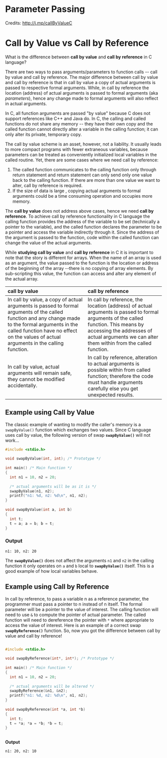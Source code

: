 
# Parameter Passing

Credits: http://j.mp/callByValueC 

# Call by Value vs Call by Reference

What is the difference between **call by value** and **call by reference** in C language?

There are two ways to pass arguments/parameters to function calls -- call by value and call by reference. The major difference between call by value and call by reference is that in call by value a copy of actual arguments is passed to respective formal arguments. While, in call by reference the location (address) of actual arguments is passed to formal arguments (aka *parameters*), hence any change made to formal arguments will also reflect in actual arguments.

In C, all function arguments are passed "by value" because C does not support references like C++ and Java do. In C, the calling and called functions do not share any memory -- they have their own copy and the called function cannot directly alter a variable in the calling function; it can only alter its private, temporary copy.

The call by value scheme is an asset, however, not a liability. It usually leads to more compact programs with fewer extraneous variables, because parameters can be treated as conveniently initialized local variables in the called routine. Yet, there are some cases where we need call by reference:
 
1. The called function communicates to the calling function only through return statement and return statement can only send only one value back to the calling function. If there are more than one value we want to alter, call by reference is required. 
2. If the size of data is large , copying actual arguments to formal arguments could be a time consuming operation and occupies more memory.

The **call by value** does not address above cases, hence we need **call by reference**. To achieve call by reference functionality in C language the calling function provides the address of the variable to be set (technically a pointer to the variable), and the called function declares the parameter to be a pointer and access the variable indirectly through it. Since the address of the argument is passed to the function, code within the called function can change the value of the actual arguments.

While **studying call by value** and **call by reference** in C it is important to note that the story is different for arrays. When the name of an array is used as an argument, the value passed to the function is the location or address of the beginning of the array --there is no copying of array elements. By sub-scripting this value, the function can access and alter any element of the actual array.

| call by value     | call by reference|
|:------------------|:-----------------|
|In call by value, a copy of actual arguments is passed to formal arguments of the called function and any change made to the formal arguments in the called function have no effect on the values of actual arguments in the calling function.|                            In call by reference, the location (address) of actual arguments is passed to formal arguments of the called function. This means by accessing the addresses of actual arguments we can alter them within from the called function.|
|In call by value, actual arguments will remain safe, they cannot be modified accidentally.|                                               In call by reference, alteration to actual arguments is possible within from called function; therefore the code must handle arguments carefully else you get unexpected results.|

 
## Example using Call by Value  
The classic example of wanting to modify the caller's memory is a `swapByValue()` function which exchanges two values. Since C language uses call by value, the following version of swap **`swapByValue()`** will not work...

```c
#include <stdio.h>
 
void swapByValue(int, int); /* Prototype */
 
int main() /* Main function */
{
  int n1 = 10, n2 = 20;
 
  /* actual arguments will be as it is */
  swapByValue(n1, n2);
  printf("n1: %d, n2: %d\n", n1, n2);
}
 
void swapByValue(int a, int b)
{
  int t;
  t = a; a = b; b = t;
}
```

### Output   
```
n1: 10, n2: 20
```
The **`swapByValue()`** does not affect the arguments `n1` and `n2` in the calling function it only operates on `a` and `b` local to **`swapByValue()`** itself. This is a good example of how local variables behave.

## Example using Call by Reference
In call by reference, to pass a variable n as a reference parameter, the programmer must pass a pointer to n instead of n itself. The formal parameter will be a pointer to the value of interest. The calling function will need to use `&` to compute the pointer of actual parameter. The called function will need to dereference the pointer with `*` where appropriate to access the value of interest. Here is an example of a correct swap **`swapByReference()`** function. So, now you got the difference between call by value and call by reference!

```c

#include <stdio.h>
 
void swapByReference(int*, int*); /* Prototype */
 
int main() /* Main function */
{
  int n1 = 10, n2 = 20;
 
  /* actual arguments will be altered */
  swapByReference(&n1, &n2);
  printf("n1: %d, n2: %d\n", n1, n2);
}
 
void swapByReference(int *a, int *b)
{
  int t;
  t = *a; *a = *b; *b = t;
}
 
```

**Output**  
```
n1: 20, n2: 10
```